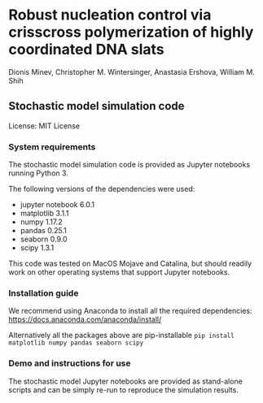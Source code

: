 # Robust nucleation control via crisscross polymerization of highly coordinated DNA slats

Dionis Minev, Christopher M. Wintersinger, Anastasia Ershova, William M. Shih

## Stochastic model simulation code

License: MIT License

### System requirements

The stochastic model simulation code is provided as Jupyter notebooks running Python 3.

The following versions of the dependencies were used:

* jupyter notebook 6.0.1
* matplotlib 3.1.1
* numpy 1.17.2
* pandas 0.25.1
* seaborn 0.9.0
* scipy 1.3.1

This code was tested on MacOS Mojave and Catalina, but should readily work on other operating systems that support Jupyter notebooks.

### Installation guide

We recommend using Anaconda to install all the required dependencies: https://docs.anaconda.com/anaconda/install/

Alternatively all the packages above are pip-installable `pip install matplotlib numpy pandas seaborn scipy`

### Demo and instructions for use

The stochastic model Jupyter notebooks are provided as stand-alone scripts and can be simply re-run to reproduce the simulation results.